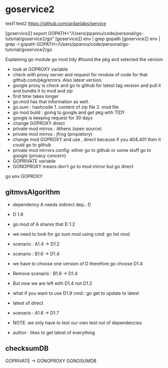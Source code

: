 # goservice2
test1
test2
https://github.com/ardanlabs/service

[goservice2] export GOPATH="/Users/ppannu/code/personal/go-tutorial/goservice2/go" 
[goservice2] env | grep gopath 
[goservice2] env | grep -i gopath
GOPATH=/Users/ppannu/code/personal/go-tutorial/goservice2/go

Explaining go module
go mod tidy #found the pkg and selected the version
- look at GOPROXY variable
- check with proxy server and request for module of code for that github.com/pkg/errors. Also latest version.
- google proxy is check and go to github for latest tag version and pull it and bundle it to mod and zip
- first time takes longer
- go.mod has that information as well.
- go.sum : hashcode 1. content of zip file 2. mod file
- go mod build : going to google and get pkg with TIDY
- google is keeping request for 30 days
- change GOPROXY direct
- private mod mirros : Athens (open source)
- private mod mirros : jfrog (propietory)
- change mod GOPROXY and use , direct because if you 404,401 then it could go to github
- private mod mirrors config: either go to github or some stuff go to google (privacy concern)
- GOPRIVATE variable 
- GONOPROXY means don't go to mod mirror but go direct

go env 
GOPROXY

## gitmvsAlgorithm
- dependency A needs indirect dep.. D
- D 1.9
- go.mod of A shares that D 1.2
- we need to look for go sum mod using cmd: go list mod
- scenario : A1.4 -> D1.2
- scenario : B1.6 -> D1.4
- we have to choose one version of D therefore go choose D1.4
- Remove scenario : B1.6 -> D1.4
- But now we are left with D1.4 not D1.2

- what if you want to use D1.9 cmd:: go get to update to latest 
- latest of direct
- scenario : A1.6 -> D1.7
- NOTE: we only have to test our own test not of dependencies
- author : likes to get latest of everything

## checksumDB
GOPRIVATE -> GONOPROXY GONOSUMDB
